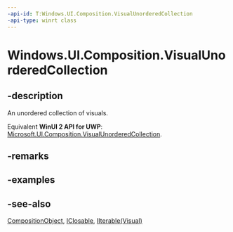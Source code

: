 ```yaml
---
-api-id: T:Windows.UI.Composition.VisualUnorderedCollection
-api-type: winrt class
---
```


<!-- Class syntax.
public class VisualUnorderedCollection : Windows.UI.Composition.CompositionObject, Windows.Foundation.Collections.IIterable<Windows.UI.Composition.Visual>, Windows.UI.Composition.IVisualUnorderedCollection
-->

# Windows.UI.Composition.VisualUnorderedCollection

## -description
An unordered collection of visuals.

Equivalent **WinUI 2 API for UWP**: [Microsoft.UI.Composition.VisualUnorderedCollection](/windows/winui/api/microsoft.ui.composition.visualunorderedcollection).

## -remarks

## -examples

## -see-also
[CompositionObject](compositionobject.md), [IClosable](../windows.foundation/iclosable.md), [IIterable(Visual)](../windows.foundation.collections/iiterable_1.md)
